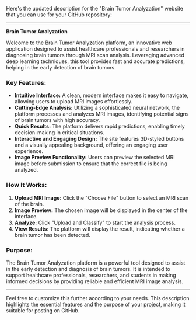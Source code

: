 Here's the updated description for the "Brain Tumor Analyzation" website that you can use for your GitHub repository:

---

**Brain Tumor Analyzation**

Welcome to the Brain Tumor Analyzation platform, an innovative web application designed to assist healthcare professionals and researchers in diagnosing brain tumors through MRI scan analysis. Leveraging advanced deep learning techniques, this tool provides fast and accurate predictions, helping in the early detection of brain tumors.

### Key Features:
- **Intuitive Interface:** A clean, modern interface makes it easy to navigate, allowing users to upload MRI images effortlessly.
- **Cutting-Edge Analysis:** Utilizing a sophisticated neural network, the platform processes and analyzes MRI images, identifying potential signs of brain tumors with high accuracy.
- **Quick Results:** The platform delivers rapid predictions, enabling timely decision-making in critical situations.
- **Interactive and Engaging Design:** The site features 3D-styled buttons and a visually appealing background, offering an engaging user experience.
- **Image Preview Functionality:** Users can preview the selected MRI image before submission to ensure that the correct file is being analyzed.

### How It Works:
1. **Upload MRI Image:** Click the "Choose File" button to select an MRI scan of the brain.
2. **Image Preview:** The chosen image will be displayed in the center of the interface.
3. **Analyze:** Click "Upload and Classify" to start the analysis process.
4. **View Results:** The platform will display the result, indicating whether a brain tumor has been detected.

### Purpose:
The Brain Tumor Analyzation platform is a powerful tool designed to assist in the early detection and diagnosis of brain tumors. It is intended to support healthcare professionals, researchers, and students in making informed decisions by providing reliable and efficient MRI image analysis.

---

Feel free to customize this further according to your needs. This description highlights the essential features and the purpose of your project, making it suitable for posting on GitHub.
